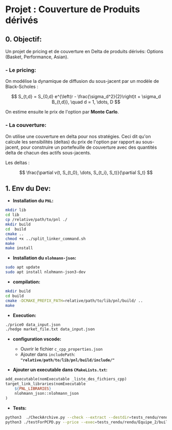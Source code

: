 # Projet : Couverture de Produits dérivés

## 0. **Objectif:**

Un projet de pricing et de couverture en Delta de produits dérivés: Options (Basket, Performance, Asian).

### - **Le pricing:**

On modélise la dynamique de diffusion du sous-jacent par un modèle de Black-Scholes :

$$
S_{t,d} = S_{0,d} e^{\left(r - \frac{\sigma_d^2}{2}\right)t + \sigma_d B_{t,d}}, \quad d = 1, \dots, D
$$

On estime ensuite le prix de l'option par **Monte Carlo**.

### - **La couverture:**

On utilise une couverture en delta pour nos stratégies. Ceci dit qu'on calcule les sensibilités (deltas) du prix de l'option par rapport au sous-jacent, pour construire un portefeuille de couverture avec des quantités delta de chacun des actifs sous-jacents.

Les deltas :

$$
\frac{\partial v(t, S_{t_0}, \dots, S_{t_i}, S_t)}{\partial S_t}
$$



## 1. **Env du Dev:**

-   **Installation du `PNL`:**

```bash
mkdir lib
cd lib
cp /relative/path/to/pnl ./
mkdir build
cd  build
cmake ..
chmod +x ../split_linker_command.sh
make
make install
```

-   **Installation du `nlohmann-json`:**

```bash
sudo apt update
sudo apt install nlohmann-json3-dev
```

-   **compilation:**

```bash
mkdir build
cd build
cmake -DCMAKE_PREFIX_PATH=relative/path/to/lib/pnl/build/ ..
make
```

- **Execution:**

```bash
./price0 data_input.json
./hedge market_file.txt data_input.json
```

-   **configuration vscode:**

    -   Ouvrir le fichier `c_cpp_properties.json`
    -   Ajouter dans `includePath`: **`"relative/path/to/lib/pnl/build/include/"`**

-   **Ajouter un executable dans `CMakeLists.txt`:**

```Makefile
add_executable(nomExecutable _liste_des_fichiers_cpp)
target_link_libraries(nomExecutable
    ${PNL_LIBRARIES}
    nlohmann_json::nlohmann_json
)

```

-   **Tests:**

```bash
python3  ./CheckArchive.py --check --extract --destdir=tests_rendu/rendu/  --build --pnldir=lib/pnl/build/  tests_rendu/Equipe_2.tar.gz
python3 ./testForPCPD.py --price --exec=tests_rendu/rendu/Equipe_2/build/price0  --datadir=tests_rendu/data/  --outdir=tests_rendu/out
```
